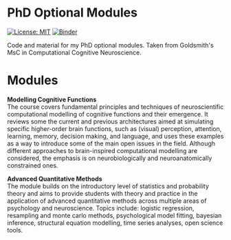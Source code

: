 
# PhD Optional Modules
[![License: MIT](https://img.shields.io/badge/License-MIT-yellow.svg)](https://opensource.org/licenses/MIT) [![Binder](https://mybinder.org/badge_logo.svg)](https://mybinder.org/v2/gh/vb690/modules_comp_neuro_2021/HEAD)  
  
Code and material for my PhD optional modules. Taken from Goldsmith's MsC in Computational Cognitive Neuroscience.

# Modules

**Modelling Cognitive Functions**  
The course covers fundamental principles and techniques of neuroscientific computational modelling of cognitive functions and their emergence. It reviews some the current and previous architectures aimed at simulating specific higher-order brain functions, such as (visual) perception, attention, learning, memory, decision making, and language, and uses these examples as a way to introduce some of the main open issues in the field. Although different approaches to brain-inspired computational modelling are considered, the emphasis is on neurobiologically and neuroanatomically constrained ones.  
  
**Advanced Quantitative Methods**  
The module builds on the introductory level of statistics and probability theory and aims to provide students with theory and practice in the application of advanced quantitative methods across multiple areas of psychology and neuroscience. Topics include: logistic regression, resampling and monte carlo methods, psychological model fitting, bayesian inference, structural equation modelling, time series analyses, open science tools.
